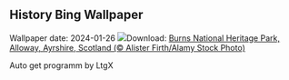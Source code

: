 ## History Bing Wallpaper
Wallpaper date: 2024-01-26
![](https://www.bing.com/th?id=OHR.BurnsNightAlloway_EN-GB4165452223_UHD.jpg&w=1000)Download: [Burns National Heritage Park, Alloway, Ayrshire, Scotland (© Alister Firth/Alamy Stock Photo)](https://www.bing.com/th?id=OHR.BurnsNightAlloway_EN-GB4165452223_UHD.jpg)

Auto get programm by LtgX

